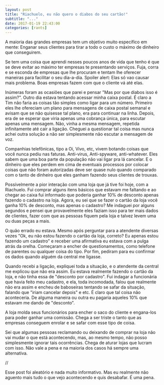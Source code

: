 ```yaml
---
layout: post
title: "Riachuelo, eu não quero o diabos do seu cartão!"
subtitle: "..."
date: 2017-01-19 22:43:00
categories: [rants]
---
```


A maioria das grandes empresas tem um objetivo muito específico em mente: Enganar seus clientes para tirar a todo o custo o máximo de dinheiro que conseguirem.

Se tem uma coisa que aprendi nesses poucos anos de vida que tenho é que se deve evitar ao máximo ter empresas te presentando serviços. Fuja, corra e se esconda de empresas que lhe procuram e tentam lhe oferecer maneiras para facilitar o seu dia-a-dia. Spoiler alert: Elas só vao causar mais problema. Boas empresas fazem com que o cliente vá até elas.

Inúmeras foram as ocasiões que parei e pensar "Mas por que diabos isso é assim?". Outro dia estava tentando acessar minha caixa postal. É claro a Tim não faria as coisas tão simples como ligar para um número. Primeiro eles lhe ofereciam um plano para mensagens de caixa postal semanal e avisam que se não quisesse tal plano, era para continuar na linha. Depois, era de se esperar que viria apenas uma cobrança única, para escutar apenas uma mensagem. Não, vinha a mesma mensagem, repetida infinitamente até cair a ligação. Cheguei a questionar tal coisa mas nunca achei outra solução a não ser simplesmente não escutar a mensagem de voz.

Companhias telefônicas, tipo a Oi, Vivo, etc, vivem botando coisas que você nunca pediu nas faturas. Anti-virus, Anti-spyware, anti-whatever. Eles sabem que uma boa parte da população não vai ligar pra lá cancelar. E o dinheiro que eles perdem em cima de eventuais processos por colocar coisas que não foram autorizadas deve ser quase nulo quando comparado com o tanto de dinheiro que eles ganham fazendo seus clientes de trouxas.

Possívelmente a pior interação com uma loja que já tive foi hoje, com a Riachuelo. Fui comprar alguns itens básicos que estavam me faltando e ao chegar ao caixa fui informado que poderia ganhar 10% de desconto apenas fazendo o cadastro na loja. Agora, eu sei que se fazer o cartão da loja você ganha 10% de desconto, mas apenas o cadastro? Me indaguei por alguns segundos e pensei que provavelmente eles faziam isso para ter mais dados de clientes, fazer com que as pessoas fiquem pela loja e talvez levem uma ou duas peças a mais.

O quão errado eu estava. Mesmo após perguntar para a atendente diversas vezes "Ok, eu não estou fazendo o cartão da loja, correto? Eu apenas estou fazendo um cadastro" e receber uma afirmativa eu estava com a pulga atrás da orelha. Começaram a encher de questionamentos, como telefone de parentes ou qualquer coisa do tipo. Por fim, pediram para eu confirmar os dados quando alguém da central me ligasse.

Quando recebi a ligação, expliquei toda a situação, e o atendente da central me explicou que não era assim. Eu estava realmente fazendo o cartão da loja, e não tinha essa de "desconto por cadastro". Fui indagar a funcionária que havia feito meu cadastro, e ela, toda incomodada, falou que realmente não era assim e encheu de baboseiras tentando se safar da situação, falando que "iriam cancelar depois" e etc. É claro que tal coisa não aconteceria. De alguma maneira ou outra eu pagaria aqueles 10% que estavam me dando de "desconto".

A loja molda seus funcionários para encher o saco do cliente e engana-los para poder ganhar uma comissão. Chega a ser triste o tanto que as empresas conseguem enrolar e se safar com esse tipo de coisa.

Sei que algumas pessoas reclamando ou deixando de comprar na loja não vai mudar o que está acontecendo, mas, ao mesmo tempo, não posso simplesmente ignorar tais ocorrências. Chega de aturar lojas que lucram com isso. Não vale a pena e na maioria dos casos há sempre uma alternativa.

//

Esse post foi aleatório e nada muito informativo. Mas eu realmente não aguento mais tudo o que vejo acontecendo e quis desabafar. É uma pena.
